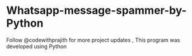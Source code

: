 # Whatsapp-message-spammer-by-Python
Follow @codewithprajith for more project updates , This program was developed using Python 
